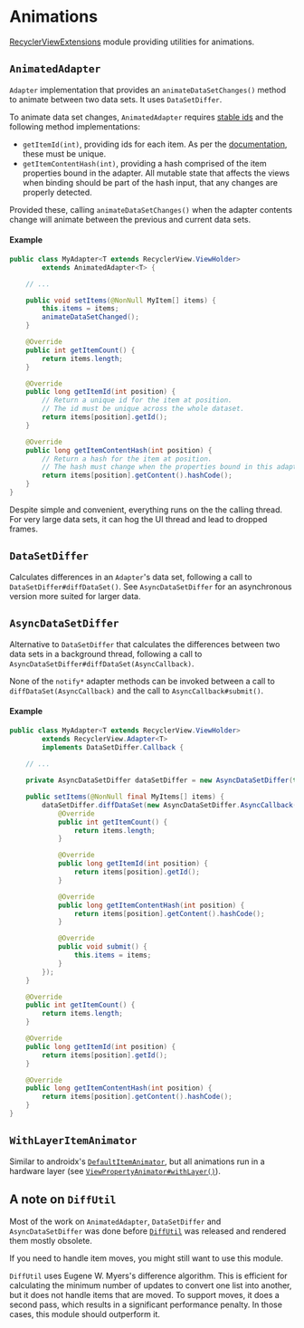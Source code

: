 # Animations

[RecyclerViewExtensions](https://github.com/Doist/RecyclerViewExtensions) module providing utilities for animations.

## `AnimatedAdapter`

`Adapter` implementation that provides an `animateDataSetChanges()` method to animate between two data sets. It uses `DataSetDiffer`.

To animate data set changes, `AnimatedAdapter` requires [stable ids](https://developer.android.com/reference/androidx/recyclerview/widget/RecyclerView.Adapter.html#setHasStableIds(boolean)) and the following method implementations:
* `getItemId(int)`, providing ids for each item. As per the [documentation](https://developer.android.com/reference/androidx/recyclerview/widget/RecyclerView.Adapter.html#hasStableIds()), these must be unique.
* `getItemContentHash(int)`, providing a hash comprised of the item properties bound in the adapter. All mutable state that affects the views when binding should be part of the hash input, that any changes are properly detected.

Provided these, calling `animateDataSetChanges()` when the adapter contents change will animate between the previous and current data sets.

#### Example

```java
public class MyAdapter<T extends RecyclerView.ViewHolder>
        extends AnimatedAdapter<T> {

    // ...

    public void setItems(@NonNull MyItem[] items) {
        this.items = items;
        animateDataSetChanged();
    }

    @Override
    public int getItemCount() {
        return items.length;
    }

    @Override
    public long getItemId(int position) {
        // Return a unique id for the item at position.
        // The id must be unique across the whole dataset.
        return items[position].getId();
    }

    @Override
    public long getItemContentHash(int position) {
        // Return a hash for the item at position.
        // The hash must change when the properties bound in this adapter change.
        return items[position].getContent().hashCode();
    }
}
```

Despite simple and convenient, everything runs on the the calling thread. For very large data sets, it can hog the UI thread and lead to dropped frames.

## `DataSetDiffer`

Calculates differences in an `Adapter`'s data set, following a call to `DataSetDiffer#diffDataSet()`. See `AsyncDataSetDiffer` for an asynchronous version more suited for larger data.

## `AsyncDataSetDiffer`

Alternative to `DataSetDiffer` that calculates the differences between two data sets in a background thread, following a call to `AsyncDataSetDiffer#diffDataSet(AsyncCallback)`.

None of the `notify*` adapter methods can be invoked between a call to `diffDataSet(AsyncCallback)` and the call to `AsyncCallback#submit()`.

#### Example

```java
public class MyAdapter<T extends RecyclerView.ViewHolder>
        extends RecyclerView.Adapter<T>
        implements DataSetDiffer.Callback {
    
    // ...

    private AsyncDataSetDiffer dataSetDiffer = new AsyncDataSetDiffer(this, this);

    public setItems(@NonNull final MyItems[] items) {
        dataSetDiffer.diffDataSet(new AsyncDataSetDiffer.AsyncCallback() {
            @Override
            public int getItemCount() {
                return items.length;
            }

            @Override
            public long getItemId(int position) {
                return items[position].getId();
            }

            @Override
            public long getItemContentHash(int position) {
                return items[position].getContent().hashCode();
            }

            @Override
            public void submit() {
                this.items = items;
            }
        });
    }

    @Override
    public int getItemCount() {
        return items.length;
    }

    @Override
    public long getItemId(int position) {
        return items[position].getId();
    }

    @Override
    public long getItemContentHash(int position) {
        return items[position].getContent().hashCode();
    }
}
```

## `WithLayerItemAnimator`

Similar to androidx's [`DefaultItemAnimator`](https://developer.android.com/reference/androidx/recyclerview/widget/DefaultItemAnimator), but all animations run in a hardware layer (see  [`ViewPropertyAnimator#withLayer()`](https://developer.android.com/reference/android/view/ViewPropertyAnimator.html#withLayer())).

## A note on `DiffUtil`

Most of the work on `AnimatedAdapter`, `DataSetDiffer` and `AsyncDataSetDiffer` was done before [`DiffUtil`](https://developer.android.com/reference/androidx/recyclerview/widget/DiffUtil) was released and rendered them mostly obsolete.

If you need to handle item moves, you might still want to use this module.

`DiffUtil` uses Eugene W. Myers's difference algorithm. This is efficient for calculating the minimum number of updates to convert one list into another, but it does not handle items that are moved. To support moves, it does a second pass, which results in a significant performance penalty. In those cases, this module should outperform it.

